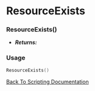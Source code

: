 # ResourceExists

### ResourceExists()
- ***Returns:*** 

### Usage

```Lua
ResourceExists()
```


[Back To Scripting Documentation](../README.md)
